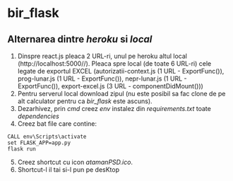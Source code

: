# bir_flask
## Alternarea dintre *heroku* si *local*
1. Dinspre react.js pleaca 2 URL-ri, unul pe heroku altul local (http://localhost:5000//). Pleaca spre local (de toate 6 URL-ri) cele legate de exportul EXCEL (autorizatii-context.js (1 URL - ExportFunc()), prog-lunar.js (1 URL - ExportFunc()), nepr-lunar.js (1 URL - ExportFunc()), export-excel.js (3 URL - componentDidMount()))
2. Pentru serverul local download zipul (nu este posibil sa fac clone de pe alt calculator pentru ca *bir_flask* este ascuns). 
3. Dezarhivez, prin *cmd* creez *env* instalez din *requirements.txt* toate *dependencies*
4. Creez bat file care contine:
```
CALL env\Scripts\activate
set FLASK_APP=app.py
flask run
```
5. Creez shortcut cu icon *atamanPSD.ico*.
6. Shortcut-l il tai si-l pun pe desKtop
